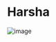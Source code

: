 # Harsha
![image](https://github.com/Harshavardhanraju99/Harsha/assets/160013343/f6a0ae58-c7a7-4247-805e-3aaff5201215)
